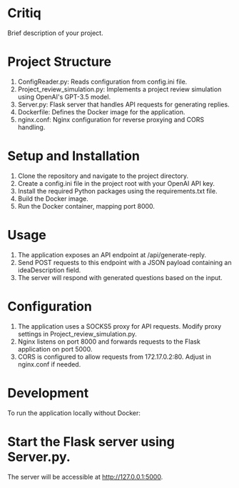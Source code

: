 # Critiq

Brief description of your project.

# Project Structure

1. ConfigReader.py: Reads configuration from config.ini file.
2. Project_review_simulation.py: Implements a project review simulation using OpenAI's GPT-3.5 model.
3. Server.py: Flask server that handles API requests for generating replies.
4. Dockerfile: Defines the Docker image for the application.
5. nginx.conf: Nginx configuration for reverse proxying and CORS handling.

# Setup and Installation

1. Clone the repository and navigate to the project directory.
2. Create a config.ini file in the project root with your OpenAI API key.
3. Install the required Python packages using the requirements.txt file.
4. Build the Docker image.
5. Run the Docker container, mapping port 8000.

# Usage
1. The application exposes an API endpoint at /api/generate-reply.
2. Send POST requests to this endpoint with a JSON payload containing an ideaDescription field.
3. The server will respond with generated questions based on the input.

# Configuration

1. The application uses a SOCKS5 proxy for API requests. Modify proxy settings in Project_review_simulation.py.
2. Nginx listens on port 8000 and forwards requests to the Flask application on port 5000.
3. CORS is configured to allow requests from 172.17.0.2:80. Adjust in nginx.conf if needed.

# Development
To run the application locally without Docker:

# Start the Flask server using Server.py.
The server will be accessible at http://127.0.0.1:5000.
